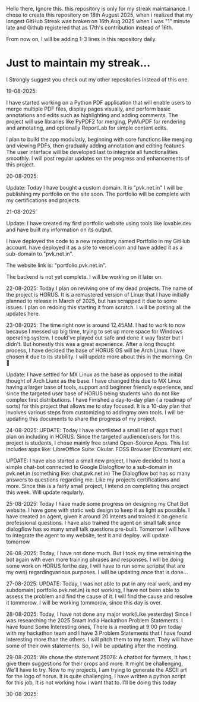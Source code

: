 Hello there,
            Ignore this. this repository is only for my streak maintainance. 
            I chose to create this repository on 18th August 2025, when i realized that my longest GitHub Streak was broken on 16th Aug 2025 when I was "1" minute late and Github registered that as 17th's contribution instead of 16th.

From now on, 
    I will be adding 1-3 lines in this repository daily. 
# Just to maintain my streak...


I Strongly suggest you check out my other repositories instead of this one.



19-08-2025:
            
I have started working on a Python PDF application that will enable users to merge multiple PDF files, display pages visually, and perform basic annotations and edits such as highlighting and adding comments. The project will
use libraries like PyPDF2 for merging, PyMuPDF for rendering and annotating, and optionally ReportLab for simple content edits.

I plan to build the app modularly, beginning with core functions like merging and viewing PDFs, then gradually adding annotation and editing features. The user interface will be developed last to integrate all functionalities
smoothly. I will post regular updates on the progress and enhancements of this project.


20-08-2025:

Update: Today I have bought a custom domain. It is "pvk.net.in"
I will be publishing my portfolio on the site soon. The portfolio will be complete with my certifications and projects.



21-08-2025:

Update: I have created my first portfolio website using tools like lovable.dev and have built my information on its output. 

I have deployed the code to a new repository named Portfolio in my GitHub account. have deployed it as a site to vercel.com and have added it as a sub-domain to "pvk.net.in". 

The website link is: "portfolio.pvk.net.in". 

The backend is not yet complete. I will be working on it later on. 


22-08-2025:
Today I plan on reviving one of my dead projects. 
The name of the project is HORUS. It is a remastered version of Linux that I have initially planned to release in March of 2025, but has scrapped it due to some issues. 
I plan on redoing this starting it from scratch. I will be posting all the updates here.

23-08-2025: 
The time right now is around 12.45AM.
I had to work to now because I messed up big time, trying to set up more space for Windows operating system. I could've played out safe and done it way faster but I didn't. But honestly this was a great experience. 
After a long thought process, I have decided the base of HORUS OS will be Arch Linux. I have chosen it due to its stability. 
I will update more about this in the morning. Gn 🙏

Update: I have settled for MX Linux as the base as opposed to the initial thought of Arch Liunx as the base. I have changed this due to MX Linux having  a larger base of tools, support and beginner friendly experience, and since the targeted user base of HORUS being students who do not like complex first distributions. 
I have Finished a day-to-day plan ( a roadmap of sorts) for this project that allows me to stay focused. It is a 10-day plan that involves various steps from customizing to addingmy own tools.
I will be updating this documents to share the progress of my project.

24-08-2025:
UPDATE:
Today I have shortlisted a small list of apps that I plan on including in HORUS. Since the targeted audience/users for this project is students, I chose mainly free or/and Open-Source Apps.
This list includes apps like:
LibreOffice Suite.
Okular.
FOSS Browser (Chromium)
etc.

UPDATE:
I have also started a small new project, I have decided to host a simple chat-bot connected to Google Dialogflow to a sub-domain in pvk.net.in (something like: chat.pvk.net.in)
The Dialogflow bot has so many answers to questions regarding me. Like my projects certifications and more. Since this is a fairly small project, I intend on completing this project this week.
Will update reqularly.

25-08-2025:
Today I have made some progress on designing my Chat Bot website. 
I have gone with static web design to keep it as light as possible. 
I have created an agent, given it around 20 intents and trained it on generic professional questions. I have also trained the agent on small talk since dialogflow has so many small talk questions pre-built. 
Tomorrow I will have to integrate the agent to my website, test it and deploy. 
will update tomorrow

26-08-2025:
Today, I have not done much. But I took my time retraining the bot again with even more training phrases and responses.
I will be doing some work on HORUS forthe day, I will have to run some scripts( that are my own) regardingvarious purposes.
I will be updating once that is done...

27-08-2025:
UPDATE:
Today, I was not able to put in any real work, and my subdomain( portfolio.pvk.net.in) is not working, I have not been able to assess the problem and find the cause of it.
I will find the cause and resolve it tommorow.
I will be working tommorow, since this day is over.

28-08-2025:
Today, I have not done any major work(Like yesterday) Since I was researching the 2025 Smart India Hackathon Problem Statements. 
I have found Some Interesting ones, There is a meeting at 9:00 pm today with my hackathon team and I have 3 Problem Statements that I have found Interesting more than the others. I will pitch them to my team. 
They will have some of their own statements. So, I will be updating after the meeting.

29-08-2025:
We chose the statement 25076:
A chatbot for farmers, It has t give them suggestions for their crops and more. 
It might be challenging, We'll have to try.
Now to my projects, I am trying to generate the ASCII art for the logo of horus. It is quite challenging, I have written a python script for this job, It is not working how i want that to. I'll be doing this today

30-08-2025:
